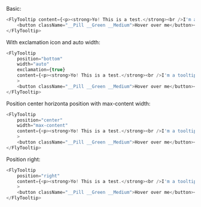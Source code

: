 Basic:

```js
<FlyTooltip content={<p><strong>Yo! This is a test.</strong><br />I'm a tooltip.</p>}>
    <button className="__Pill __Green __Medium">Hover over me</button><br />
</FlyTooltip>
```

With exclamation icon and auto width:

```js
<FlyTooltip 
	position="bottom" 
	width="auto"
	exclamation={true} 
	content={<p><strong>Yo! This is a test.</strong><br />I'm a tooltip.</p>}
	>
    <button className="__Pill __Green __Medium">Hover over me</button><br />
</FlyTooltip>
```

Position center horizonta position with max-content width:

```js
<FlyTooltip 
	position="center" 
	width="max-content"
	content={<p><strong>Yo! This is a test.</strong><br />I'm a tooltip.</p>}
	>
    <button className="__Pill __Green __Medium">Hover over me</button><br />
</FlyTooltip>
```

Position right:

```js
<FlyTooltip 
	position="right" 
	content={<p><strong>Yo! This is a test.</strong><br />I'm a tooltip.</p>}
	>
    <button className="__Pill __Green __Medium">Hover over me</button><br />
</FlyTooltip>
```
